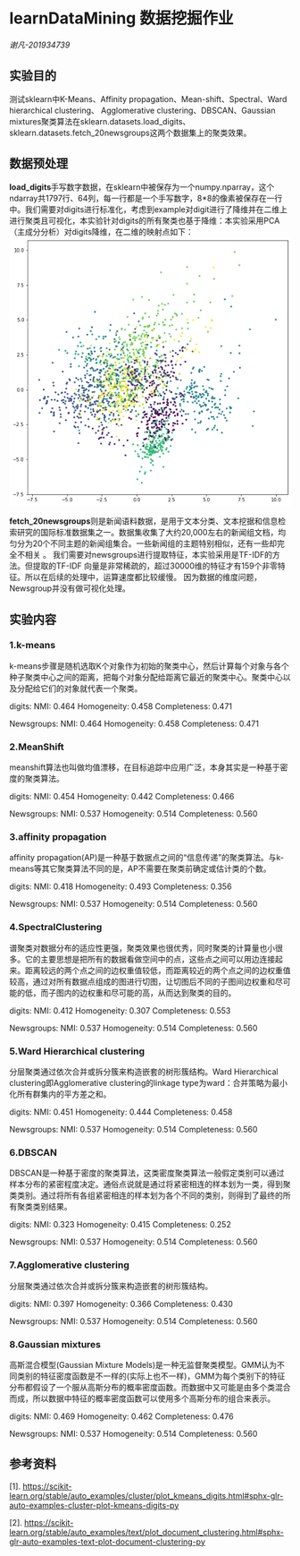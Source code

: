 # learnDataMining 数据挖掘作业
*谢凡-201934739*

## 实验目的
测试sklearn中K-Means、Affinity propagation、Mean-shift、Spectral、Ward hierarchical clustering、 Agglomerative clustering、DBSCAN、Gaussian mixtures聚类算法在sklearn.datasets.load_digits、sklearn.datasets.fetch_20newsgroups这两个数据集上的聚类效果。

## 数据预处理
**load_digits**手写数字数据，在sklearn中被保存为一个numpy.nparray，这个ndarray共1797行、64列，每一行都是一个手写数字，8*8的像素被保存在一行中。我们需要对digits进行标准化，考虑到example对digit进行了降维并在二维上进行聚类且可视化，本实验针对digits的所有聚类也基于降维：本实验采用PCA（主成分分析）对digits降维，在二维的映射点如下：
![图片标题](https://raw.githubusercontent.com/doubvan/learnDataMining/master/img/1.png)

**fetch_20newsgroups**则是新闻语料数据，是用于文本分类、文本挖据和信息检索研究的国际标准数据集之一。数据集收集了大约20,000左右的新闻组文档，均匀分为20个不同主题的新闻组集合。一些新闻组的主题特别相似，还有一些却完全不相关 。
我们需要对newsgroups进行提取特征，本实验采用是TF-IDF的方法。但提取的TF-IDF 向量是非常稀疏的，超过30000维的特征才有159个非零特征。所以在后续的处理中，运算速度都比较缓慢。
因为数据的维度问题，Newsgroup并没有做可视化处理。

## 实验内容
### 1.k-means
k-means步骤是随机选取K个对象作为初始的聚类中心，然后计算每个对象与各个种子聚类中心之间的距离，把每个对象分配给距离它最近的聚类中心。聚类中心以及分配给它们的对象就代表一个聚类。

digits:
NMI: 0.464
Homogeneity: 0.458
Completeness: 0.471

Newsgroups:
NMI: 0.464
Homogeneity: 0.458
Completeness: 0.471

### 2.MeanShift
meanshift算法也叫做均值漂移，在目标追踪中应用广泛，本身其实是一种基于密度的聚类算法。

digits:
NMI: 0.454
Homogeneity: 0.442
Completeness: 0.466

Newsgroups:
NMI: 0.537
Homogeneity: 0.514
Completeness: 0.560


### 3.affinity propagation
affinity propagation(AP)是一种基于数据点之间的“信息传递”的聚类算法。与k-means等其它聚类算法不同的是，AP不需要在聚类前确定或估计类的个数。

digits:
NMI: 0.418
Homogeneity: 0.493
Completeness: 0.356

Newsgroups:
NMI: 0.537
Homogeneity: 0.514
Completeness: 0.560


### 4.SpectralClustering
谱聚类对数据分布的适应性更强，聚类效果也很优秀，同时聚类的计算量也小很多。它的主要思想是把所有的数据看做空间中的点，这些点之间可以用边连接起来。距离较远的两个点之间的边权重值较低，而距离较近的两个点之间的边权重值较高，通过对所有数据点组成的图进行切图，让切图后不同的子图间边权重和尽可能的低，而子图内的边权重和尽可能的高，从而达到聚类的目的。

digits:
NMI: 0.412
Homogeneity: 0.307
Completeness: 0.553

Newsgroups:
NMI: 0.537
Homogeneity: 0.514
Completeness: 0.560

### 5.Ward Hierarchical clustering
分层聚类通过依次合并或拆分簇来构造嵌套的树形簇结构。Ward Hierarchical clustering即Agglomerative clustering的linkage type为ward：合并策略为最小化所有群集内的平方差之和。

digits:
NMI: 0.451 
Homogeneity: 0.444 
Completeness: 0.458

Newsgroups:
NMI: 0.537
Homogeneity: 0.514
Completeness: 0.560

### 6.DBSCAN
DBSCAN是一种基于密度的聚类算法，这类密度聚类算法一般假定类别可以通过样本分布的紧密程度决定。通俗点说就是通过将紧密相连的样本划为一类，得到聚类类别。通过将所有各组紧密相连的样本划为各个不同的类别，则得到了最终的所有聚类类别结果。

digits:
NMI: 0.323
Homogeneity: 0.415
Completeness: 0.252

Newsgroups:
NMI: 0.537
Homogeneity: 0.514
Completeness: 0.560

### 7.Agglomerative clustering
分层聚类通过依次合并或拆分簇来构造嵌套的树形簇结构。

digits:
NMI: 0.397
Homogeneity: 0.366
Completeness: 0.430

Newsgroups:
NMI: 0.537
Homogeneity: 0.514
Completeness: 0.560

### 8.Gaussian mixtures
高斯混合模型(Gaussian Mixture Models)是一种无监督聚类模型。GMM认为不同类别的特征密度函数是不一样的(实际上也不一样)，GMM为每个类别下的特征分布都假设了一个服从高斯分布的概率密度函数。而数据中又可能是由多个类混合而成，所以数据中特征的概率密度函数可以使用多个高斯分布的组合来表示。

digits:
NMI: 0.469
Homogeneity: 0.462
Completeness: 0.476

Newsgroups:
NMI: 0.537
Homogeneity: 0.514
Completeness: 0.560

## 参考资料
[1].	https://scikit-learn.org/stable/auto_examples/cluster/plot_kmeans_digits.html#sphx-glr-auto-examples-cluster-plot-kmeans-digits-py

[2].	https://scikit-learn.org/stable/auto_examples/text/plot_document_clustering.html#sphx-glr-auto-examples-text-plot-document-clustering-py


